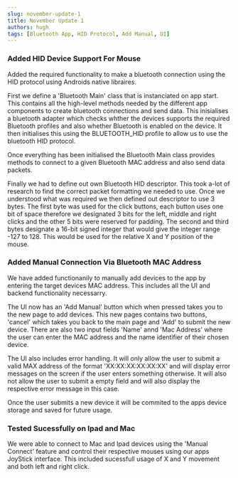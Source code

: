 ```yaml
---
slug: november-update-1
title: November Update 1
authors: hugh
tags: [Bluetooth App, HID Protocol, Add Manual, UI]
---
```


### Added HID Device Support For Mouse

Added the required functionality to make a bluetooth connection using the HID protocol using Androids native libraires.

First we define a 'Bluetooth Main' class that is instanciated on app start. This contains all the high-level methods needed by the different app components to create bluetooth connections and send data. This inisialises a bluetooth adapter which checks whther the devices supports the required Bluetooth profiles and also whether Bluetooth is enabled on the device. It then initialises this using the BLUETOOTH_HID profile to allow us to use the bluetooth HID protocol.

Once everything has been initialised the Bluetooth Main class provides methods to connect to a given Bluetooth MAC address and also send data packets.

Finally we had to define out own Bluetooth HID descriptor. This took a-lot of research to find the correct packet formatting we needed to use. Once we understood what was required we then defined out descriptor to use 3 bytes. The first byte was used for the click buttons, each button uses one bit of space therefore we designated 3 bits for the left, middle and right clicks and the other 5 bits were reserved for padding. The second and third bytes designate a 16-bit signed integer that would give the integer range -127 to 128. This would be used for the relative X and Y position of the mouse.

### Added Manual Connection Via Bluetooth MAC Address

We have added functionanily to manually add devices to the app by entering the target devices MAC address. This includes all the UI and backend functionality necessarry.

The UI now has an 'Add Manual' button which when pressed takes you to the new page to add devices. This new pages contains two buttons, 'cancel' which takes you back to the main page and 'Add' to submit the new device. There are also two input fields 'Name' annd 'Mac Address' where the user can enter the MAC address and the name identifier of their chosen device.

The UI also includes error handling. It will only allow the user to submit a valid MAX address of the format 'XX:XX:XX:XX:XX:XX' and will display error messages on the screen if the user enters something otherwise. It will also not allow the user to submit a empty field and will also display the respective error message in this case.

Once the user submits a new device it will be commited to the apps device storage and saved for future usage.

### Tested Sucessfully on Ipad and Mac

We were able to connect to Mac and Ipad devices using the 'Manual Connect' feature and control their respective mouses using our apps JoyStick interface. This included sucessfull usage of X and Y movement and both left and right click.